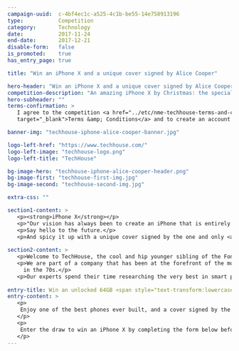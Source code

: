 ```yaml
---
campaign-uuid:  c-4bf4ec1c-a525-4c1b-be55-14e758913196
type:           Competition
category:       Technology
date:           2017-11-24
end-date:       2017-12-21
disable-form:   false
is_promoted:    true
has_entry_page: true

title: "Win an iPhone X and a unique cover signed by Alice Cooper"

hero-header: "Win an iPhone X and a unique cover signed by Alice Cooper"
competition-description: "An amazing iPhone X by Christmas: the special competition prize for the launch of NME AAA, our new music lovers' backstage. <br/> Join us and get a chance to win the most innovative phone in a generation! And get an exclusive cover signed by noone else than the amazing Alice Cooper! <br/> Presented by TechHouse, the cooler, younger, hipper, sibling of Fonehouse Group, bringing cutting edge tech, cool gadgets and the latest in fashion to your high street stores."
hero-subheader: ""
terms-confirmation: >
   I agree to the competition <a href="../etc/nme-techhouse-terms-and-conditions.pdf"
   target="_blank">Terms &amp; Conditions</a> and to create an account with NME AAA.

banner-img: "techhouse-iphone-alice-cooper-banner.jpg"

logo-left-href: "https://www.techhouse.com/"
logo-left-image: "techhouse-logo.png"
logo-left-title: "TechHouse"

bg-image-hero: "techhouse-iphone-alice-cooper-header.png"
bg-image-first: "techhouse-first-img.jpg"
bg-image-second: "techhouse-second-img.jpg"

extra-css: ""

section1-content: >
   <p><strong>iPhone X</strong></p>
   <p>"Our vision has always been to create an iPhone that is entirely screen. One so immersive the device itself disappears into the experience. And so intelligent it can respond to a tap, your voice, and even a glance. With iPhone X, that vision is now a reality."</p>
   <p>Say hello to the future.</p>
   <p>And spicy it up with a unique cover signed by the one and only <a href="http://www.alicecooper.com/"><strong>Alice Cooper</strong></a>.</p>
   
section2-content: >
   <p>Welcome to TechHouse, the cool and hip younger sibling of the Fonehouse Group. We bring cool gadgets, cutting edge tech and the latest in fashion to high street stores at affordable prices and offer an award winning mobile phone repair service.</p>
   <p>We are part of a company that has been at the forefront of the mobile industry for 23 years and was originally set up by Clive Bayley, a former member of the prog band Yes, which went on to achieve worldwide success
     in the 70s.</p>
   <p>Our experts spend their time researching the very best in smart phone protection, urban tech-wear, gadgets and add-ons, so you can have the ultimate in functionality and practicality that money can buy. We’re so busy that when we’re not designing our own products, we’re scouring tech fairs all over the world to bring back the next generation of fun, functional, kit.  Whether you’re into adventure, travel, business, music, vlogging or the ultimate family gift.</p>
   
entry-title: Win an unlocked 64GB <span style="text-transform:lowercase">i</span>Phone X and a unique cover signed by Alice Cooper
entry-content: >
   <p>
    Enjoy one of the best phones ever built, and a cover signed by the one and only Alice Cooper. Brought to you by NME AAA and TechHouse, your destination for phone accessories and repairs.
   </p>
   <p>
    Enter the draw to win an iPhone X by completing the form below before 23:59 on !end-date!.
   </p>
---
```


